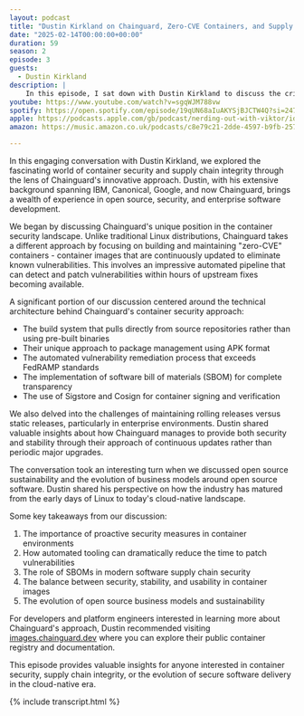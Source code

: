 ```yaml
---
layout: podcast
title: "Dustin Kirkland on Chainguard, Zero-CVE Containers, and Supply Chain Security"
date: "2025-02-14T00:00:00+00:00"
duration: 59
season: 2
episode: 3
guests:
  - Dustin Kirkland
description: |
    In this episode, I sat down with Dustin Kirkland to discuss the critical topic of supply chain security and the innovative work being done at Chainguard. We delved into the concept of zero-CVE containers, exploring how this approach is revolutionizing container security. Dustin shared insights on modern supply chain threats, the importance of software bill of materials (SBOM), and practical strategies for maintaining secure container environments. The conversation covered both the technical challenges and solutions in today's rapidly evolving security landscape.
youtube: https://www.youtube.com/watch?v=sgqWJM788vw
spotify: https://open.spotify.com/episode/19qUN68aIuAKYSjBJCTW4Q?si=247bea4328774323
apple: https://podcasts.apple.com/gb/podcast/nerding-out-with-viktor/id1722663295?i=1000692090204
amazon: https://music.amazon.co.uk/podcasts/c8e79c21-2dde-4597-b9fb-257ecbc2bf29/episodes/0291eedc-e19b-4f80-a130-1ac5b75f0420/nerding-out-with-viktor-dustin-kirkland-on-chainguard-zero-cve-containers-and-supply-chain-security

---
```


In this engaging conversation with Dustin Kirkland, we explored the fascinating world of container security and supply chain integrity through the lens of Chainguard's innovative approach. Dustin, with his extensive background spanning IBM, Canonical, Google, and now Chainguard, brings a wealth of experience in open source, security, and enterprise software development.

We began by discussing Chainguard's unique position in the container security landscape. Unlike traditional Linux distributions, Chainguard takes a different approach by focusing on building and maintaining "zero-CVE" containers - container images that are continuously updated to eliminate known vulnerabilities. This involves an impressive automated pipeline that can detect and patch vulnerabilities within hours of upstream fixes becoming available.

A significant portion of our discussion centered around the technical architecture behind Chainguard's container security approach:

* The build system that pulls directly from source repositories rather than using pre-built binaries
* Their unique approach to package management using APK format
* The automated vulnerability remediation process that exceeds FedRAMP standards
* The implementation of software bill of materials (SBOM) for complete transparency
* The use of Sigstore and Cosign for container signing and verification

We also delved into the challenges of maintaining rolling releases versus static releases, particularly in enterprise environments. Dustin shared valuable insights about how Chainguard manages to provide both security and stability through their approach of continuous updates rather than periodic major upgrades.

The conversation took an interesting turn when we discussed open source sustainability and the evolution of business models around open source software. Dustin shared his perspective on how the industry has matured from the early days of Linux to today's cloud-native landscape.

Some key takeaways from our discussion:

1. The importance of proactive security measures in container environments
2. How automated tooling can dramatically reduce the time to patch vulnerabilities
3. The role of SBOMs in modern software supply chain security
4. The balance between security, stability, and usability in container images
5. The evolution of open source business models and sustainability

For developers and platform engineers interested in learning more about Chainguard's approach, Dustin recommended visiting [images.chainguard.dev](https://images.chainguard.dev) where you can explore their public container registry and documentation.

This episode provides valuable insights for anyone interested in container security, supply chain integrity, or the evolution of secure software delivery in the cloud-native era.

{% include transcript.html %}
